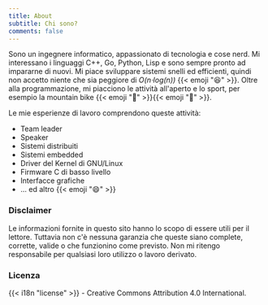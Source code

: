 ```yaml
---
title: About
subtitle: Chi sono?
comments: false
---
```


Sono un ingegnere informatico, appassionato di tecnologia e cose nerd.
Mi interessano i linguaggi C++, Go, Python, Lisp e sono sempre pronto ad
impararne di nuovi. Mi piace sviluppare sistemi snelli ed efficienti, quindi
non accetto niente che sia peggiore di _O(n⋅log(n))_ {{< emoji ":satisfied:" >}}.
Oltre alla programmazione, mi piacciono le attività all'aperto e lo sport, per
esempio la mountain bike {{< emoji ":bicyclist:" >}}{{< emoji ":sunrise_over_mountains:" >}}.

Le mie esperienze di lavoro comprendono queste attività:

- Team leader
- Speaker
- Sistemi distribuiti
- Sistemi embedded
- Driver del Kernel di GNU/Linux
- Firmware C di basso livello
- Interfacce grafiche
- ... ed altro {{< emoji ":smile:" >}}

### Disclaimer
Le informazioni fornite in questo sito hanno lo scopo di essere utili per il lettore.
Tuttavia non c'è nessuna garanzia che queste siano complete, corrette, valide o che funzionino
come previsto. Non mi ritengo responsabile per qualsiasi loro utilizzo o lavoro derivato.

### Licenza

{{< i18n "license" >}} - Creative Commons Attribution 4.0 International.
